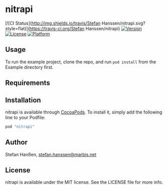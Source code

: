 # nitrapi

[![CI Status](http://img.shields.io/travis/Stefan Hanssen/nitrapi.svg?style=flat)](https://travis-ci.org/Stefan Hanssen/nitrapi)
[![Version](https://img.shields.io/cocoapods/v/nitrapi.svg?style=flat)](http://cocoapods.org/pods/nitrapi)
[![License](https://img.shields.io/cocoapods/l/nitrapi.svg?style=flat)](http://cocoapods.org/pods/nitrapi)
[![Platform](https://img.shields.io/cocoapods/p/nitrapi.svg?style=flat)](http://cocoapods.org/pods/nitrapi)

## Usage

To run the example project, clone the repo, and run `pod install` from the Example directory first.

## Requirements

## Installation

nitrapi is available through [CocoaPods](http://cocoapods.org). To install
it, simply add the following line to your Podfile:

```ruby
pod "nitrapi"
```

## Author

Stefan Hanßen, stefan.hanssen@marbis.net

## License

nitrapi is available under the MIT license. See the LICENSE file for more info.
